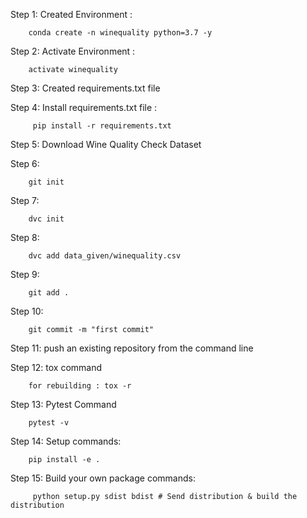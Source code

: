 Step 1: Created Environment : 

        conda create -n winequality python=3.7 -y


Step 2: Activate Environment : 


        activate winequality


Step 3: Created requirements.txt file


Step 4: Install requirements.txt file :

         pip install -r requirements.txt


Step 5: Download Wine Quality Check Dataset


Step 6: 

        git init 


Step 7: 

        dvc init


Step 8: 

        dvc add data_given/winequality.csv


Step 9: 
        
        git add .


Step 10: 

        git commit -m "first commit"


Step 11: push an existing repository from the command line


Step 12: tox command

        for rebuilding : tox -r 

Step 13: Pytest Command
        
        pytest -v 

Step 14: Setup commands: 

        pip install -e .

Step 15: Build your own package commands:

         python setup.py sdist bdist # Send distribution & build the distribution



